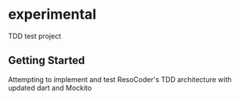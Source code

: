 # experimental

TDD test project

## Getting Started

Attempting to implement and test ResoCoder's TDD architecture with updated dart and Mockito
